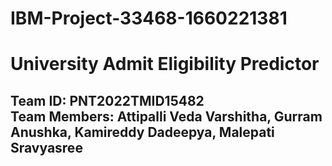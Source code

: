 # IBM-Project-33468-1660221381
# University Admit Eligibility Predictor
## Team ID: PNT2022TMID15482 <br /> Team Members: Attipalli Veda Varshitha, Gurram Anushka, Kamireddy Dadeepya, Malepati Sravyasree




